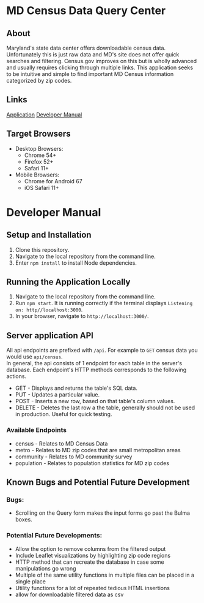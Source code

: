 # MD Census Data Query Center

## About
Maryland's state data center offers downloadable census data. Unfortunately this is just raw data and MD's site does not offer quick searches and filtering. Census.gov improves on this but is wholly advanced and usually requires clicking through multiple links. This application seeks to be intuitive and simple to find important MD Census information
categorized by zip codes.

## Links
[Application](https://whispering-crag-98583.herokuapp.com/)
[Developer Manual](https://github.com/noncomplex/Group5-Final-INST377FALL2021#developer-manual)

## Target Browsers
* Desktop Browsers:
  * Chrome 54+
  * Firefox 52+
  * Safari 11+
* Mobile Browsers:
  * Chrome for Android 67
  * iOS Safari 11+

# Developer Manual
## Setup and Installation
1. Clone this repository.
2. Navigate to the local repository from the command line.
3. Enter ```npm install``` to install Node dependencies.

## Running the Application Locally
1. Navigate to the local repository from the command line.
2. Run ```npm start```. It is running correctly if the terminal displays `Listening on: http//localhost:3000`.
3. In your browser, navigate to ```http://localhost:3000/```.


## Server application API
All api endpoints are prefixed with `/api`. For example to `GET` census data you would use `api/census`.\
In general, the api consists of 1 endpoint for each table in the server's database. Each endpoint's HTTP methods corresponds to the following
actions.
* GET - Displays and returns the table's SQL data.
* PUT - Updates a particular value.
* POST - Inserts a new row, based on that table's column values.
* DELETE - Deletes the last row a the table, generally should not be used in production. Useful for quick testing.

### Available Endpoints
* census - Relates to MD Census Data
* metro - Relates to MD zip codes that are small metropolitan areas
* community - Relates to MD community survey
* population - Relates to population statistics for MD zip codes 

## Known Bugs and Potential Future Development
### Bugs:
- Scrolling on the Query form makes the input forms go past the Bulma boxes.

### Potential Future Developments: 
- Allow the option to remove columns from the filtered output
- Include Leaflet visualizations by highlighting zip code regions
- HTTP method that can recreate the database in case some manipulations go wrong
- Multiple of the same utility functions in multiple files can be placed in a single place
- Utility functions for a lot of repeated tedious HTML insertions
- allow for downloadable filtered data as csv
